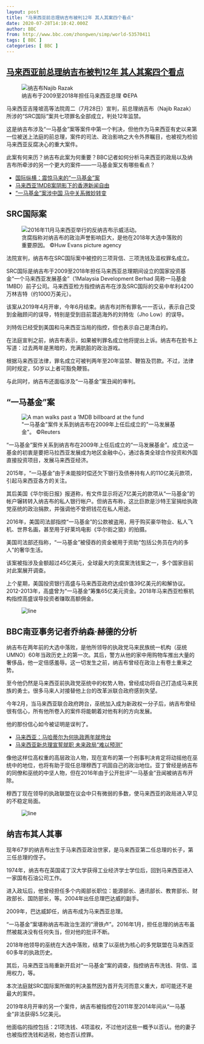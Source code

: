 ```yaml
---
layout: post
title: "马来西亚前总理纳吉布被判12年 其人其案四个看点"
date: 2020-07-28T14:10:42.000Z
author: BBC
from: http://www.bbc.com/zhongwen/simp/world-53570411
tags: [ BBC ]
categories: [ BBC ]
---
```

<!--1595945442000-->
[马来西亚前总理纳吉布被判12年 其人其案四个看点](http://www.bbc.com/zhongwen/simp/world-53570411)
------

<div>
<figure><img alt="纳吉布Najib Razak" src="https://ichef.bbci.co.uk/news/600/cpsprodpb/BE43/production/_113670784_7acbbdbf-ab7b-4927-b394-5b378c18cd05.jpg" referrerpolicy="no-referrer"><br><figcaption>纳吉布于2009至2018年担任马来西亚总理 ©EPA</figcaption></figure><p class="story-body__introduction">马来西亚吉隆坡高等法院周二（7月28日）宣判，前总理纳吉布（Najib Razak）所涉的“SRC国际”案共七项罪名全部成立，判处12年监禁。</p><p>这是纳吉布涉及“一马基金”案等案件中第一个判决，但他作为马来西亚有史以来第一位被送上法庭的前总理，案件的司法、政治影响之大令外界瞩目，也被视为检验马来西亚反腐决心的重大案件。</p><p>此案有何来历？纳吉布此案为何重要？BBC记者如何分析马来西亚的政局以及纳吉布所牵涉的另一个更大的案件——一马基金案又有哪些看点？</p><ul class="story-body__unordered-list"><li class="story-body__list-item"><a href="https://www.bbc.com/zhongwen/simp/world/2015/07/150711_outlook_1mdb_malaysia" class="story-body__link">国际纵横：震惊马来的“一马基金”案</a></li><li class="story-body__list-item"><a href="http://www.bbc.com/zhongwen/simp/chinese-news-46806773" class="story-body__link">马来西亚1MDB案阴影下的香港新闻自由</a></li><li class="story-body__list-item"><a href="http://www.bbc.com/zhongwen/simp/world-44817356" class="story-body__link">“一马基金”案涉中国  马中关系微妙转变</a></li></ul><h2 class="story-body__crosshead">SRC国际案</h2><figure><img alt="2016年11月马来西亚举行的反纳吉布示威活动。" src="https://ichef.bbci.co.uk/news/600/cpsprodpb/A09E/production/_106281114_64b5a7e0-ea3e-462f-8aef-f3f726b19edb.jpg" referrerpolicy="no-referrer"><br><figcaption>贪腐指称对纳吉布的政治声誉影响巨大，是他在2018年大选中落败的重要原因。 ©Huw Evans picture agency</figcaption></figure><p>法院宣判，纳吉布在SRC国际案中被控的三项背信、三项洗钱及滥权罪名成立。</p><p>SRC国际是纳吉布于2009至2018年担任马来西亚总理期间设立的国家投资基金“一个马来西亚发展基金”（1Malaysia Development Berhad 简称一马基金1MBD）前子公司。马来西亚检方指控纳吉布在涉及SRC国际的交易中牟利4200万林吉特（约1000万美元）。</p><p>该案从2019年4月开审，今年6月结束。纳吉布对所有罪名一一否认，表示自己受到金融顾问的误导，特别是受到目前潜逃海外的刘特佐（Jho Low）的误导。</p><p>刘特佐已经受到美国和马来西亚当局的指控，但也表示自己是清白的。</p><p>在法庭宣判之前，纳吉布表示，如果被判罪名成立他将提出上诉。纳吉布在脸书上写道：过去两年是黑暗的，充满肮脏的政治游戏。 </p><p>根据马来西亚法律，罪名成立可被判两年至20年监禁、鞭笞及罚款。不过，法律同时规定，50岁以上者可豁免鞭笞。</p><p>与此同时，纳吉布还面临涉及“一马基金”案丑闻的审判。</p><h2 class="story-body__crosshead">“一马基金”案</h2><figure><img 1 alt="A man walks past a 1MDB billboard at the fund" s flagship tun razak exchange development in kuala lumpur, march 2015.' src="https://ichef.bbci.co.uk/news/600/cpsprodpb/5FA6/production/_90468442_f695e0dd-cb82-4c4d-adfd-3d53cd216ed1.jpg" referrerpolicy="no-referrer"><br><figcaption>"一马基金"案件关系到纳吉布在2009年上任后成立的"一马发展基金"。 ©Reuters</figcaption></figure><p>“一马基金”案件关系到纳吉布在2009年上任后成立的“一马发展基金”。成立这一基金的初衷是要把马拉西亚发展成为地区金融中心，通过各类全球合作投资和外国直接投资项目，发展马来西亚经济。</p><p>2015年，“一马基金”由于未能按时偿还欠下银行及债券持有人的110亿美元款项，引起马来西亚各方的关注。</p><p>其后美国《华尔街日报》报道称，有文件显示将近7亿美元的款项从“一马基金”的帐户辗转转入纳吉布的私人银行帐户。但纳吉布称，这比巨款是沙特王室捐给执政党巫统的政治捐款，并强调他不曾把钱花在私人用途。</p><p>2016年，美国司法部指控“一马基金”的公款被盗用，用于购买豪华物业、私人飞机、世界名画，甚至用于好莱坞电影《华尔街之狼》的拍摄。</p><p>美国司法部还指称，“一马基金”被侵吞的资金被用于资助“包括公务员在内的多人”的奢华生活。</p><p>该案被指涉及金额超过45亿美元，全球最大的贪腐案洗钱案之一，多个国家目前对此案展开调查。</p><p>上个星期，美国投资银行高盛与马来西亚政府达成价值39亿美元的和解协议。2012-2013年，高盛曾为“一马基金”筹集65亿美元资金。2018年马来西亚检察机构指控高盛误导投资者赚取高额佣金。</p><figure><img alt="line" src="https://ichef.bbci.co.uk/news/600/cpsprodpb/1FCD/production/_105914180_line976-nc.png" referrerpolicy="no-referrer"><br><figcaption></figcaption></figure><h2 class="story-body__crosshead">BBC南亚事务记者乔纳森·赫德的分析</h2><p>纳吉布在两年前的大选中落败，是他所领导的执政党马来民族统一机构（巫统UMNO）60年当政历史上的第一次。其后，警方从他的家中用购物车推出大量的奢侈品，他一定倍感羞辱。这一切发生之前，纳吉布曾经在政治上有卷土重来之势。</p><p>至今他仍然是马来西亚前执政党巫统中的权势人物，曾经成功将自己打造成马来民族的勇士。很多马来人对接替他上台的改革派联合政府感到失望。</p><p>今年2月，当马来西亚联合政府跨台，巫统加入成为新政权一分子后，纳吉布曾经很有信心，所有他所卷入的案件将能朝着对他有利的方向发展。</p><p>他的那份信心如今被证明是误判了。</p><ul class="story-body__unordered-list"><li class="story-body__list-item"><a href="http://www.bbc.com/zhongwen/simp/world-51751212" class="story-body__link">马来西亚：马哈蒂尔为何执政两年就垮台</a></li><li class="story-body__list-item"><a href="http://www.bbc.com/zhongwen/simp/world-51697113" class="story-body__link">马来西亚新总理宣誓就职  未来政局“难以预测”</a></li></ul><p>像他这样位高权重的高层政治人物，现在宣布的第一个刑事判决肯定将动摇他在巫统中的地位，也将有助于现任总理穆西丁巩固自己的政治地位。亚丁曾经是纳吉布的同僚和巫统的中坚人物，但在2016年由于公开批评“一马基金”丑闻被纳吉布开除。</p><p>穆西丁现在领导的执政联盟在议会中只有微弱的多数，使马来西亚的政局进入罕见的不稳定局面。</p><figure><img alt="line" src="https://ichef.bbci.co.uk/news/600/cpsprodpb/1FCD/production/_105914180_line976-nc.png" referrerpolicy="no-referrer"><br><figcaption></figcaption></figure><h2 class="story-body__crosshead">纳吉布其人其事</h2><p>现年67岁的纳吉布出生于马来西亚政治世家，是马来西亚第二任总理的长子，第三任总理的侄子。</p><p>1974年，纳吉布在英国诺丁汉大学获得工业经济学士学位后，回到马来西亚进入一家国有石油公司工作。</p><p>进入政坛后，他曾经担任多个内阁部长职位：能源部长、通讯部长、教育部长、财政部长、国防部长，等。2004年出任总理巴达威的副手。</p><p>2009年，巴达威卸任，纳吉布成为马来西亚总理。</p><p>“一马基金”案堪称纳吉布政治生涯的“滑铁卢”。2016年1月，担任总理的纳吉布虽然被裁决没有任何失当，但对他的批评不断。</p><p>2018年他领导的巫统在大选中落败，结束了以巫统为核心的多党联盟在马来西亚60多年的执政历史。</p><p>其后，马来西亚当局重新开启对“一马基金”案的调查，指控纳吉布洗钱、背信、滥用权力，等。</p><p>本次法庭就SRC国际案所做的判决虽然因为首开先河而意义重大，却可能还不是最大的案件。</p><p>2019年8月开审的另一个案件，纳吉布被指控在2011年至2014年间从“一马基金”非法获得5.5亿美元。</p><p>他面临的指控包括：21项洗钱、4项滥权，不过他对这些一概予以否认。他的妻子也被指控洗钱和逃税，她也否认控罪。</p>
</div>
